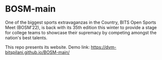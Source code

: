# BOSM-main

One of the biggest sports extravaganzas in the Country, BITS Open Sports Meet (BOSM'22), is back with its 35th edition this winter to provide a stage for college teams to showcase their supremacy by competing amongst the nation's best talents.

This repo presents its website. Demo link:
https://dvm-bitspilani.github.io/BOSM-main/